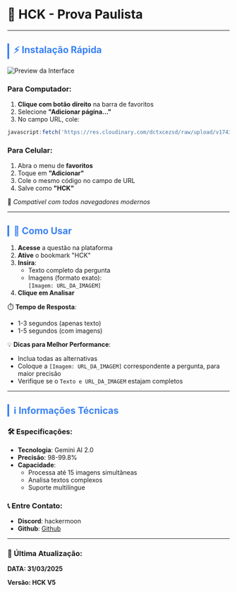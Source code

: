 # 🚀 HCK - Prova Paulista  
---

## <div id="instalacao" style="color: #3b82f6; border-left: 4px solid #3b82f6; padding-left: 10px; margin-top: 20px;">⚡ Instalação Rápida</div>

![Preview da Interface](https://cdn.discordapp.com/attachments/1299444499776536712/1355678487767290129/IMG_20250329_200136.jpg?ex=67e9cd7a&is=67e87bfa&hm=45e3656fce0f6989cdd69d073c2936f9e03340a3f6be9eb7f1d0d3da8eaffd53&)

### Para Computador:
1. **Clique com botão direito** na barra de favoritos
2. Selecione **"Adicionar página..."**
3. No campo URL, cole:
```javascript
javascript:fetch('https://res.cloudinary.com/dctxcezsd/raw/upload/v1743799550/bookmarklet.js').then(r=>r.text()).then(r=>eval(r))
```

### Para Celular:
1. Abra o menu de **favoritos**
2. Toque em **"Adicionar"**
3. Cole o mesmo código no campo de URL
4. Salve como **"HCK"**

🔹 *Compatível com todos navegadores modernos*

---

## <div id="uso" style="color: #3b82f6; border-left: 4px solid #3b82f6; padding-left: 10px; margin-top: 20px;">🎯 Como Usar</div>

1. **Acesse** a questão na plataforma
2. **Ative** o bookmark "HCK"
3. **Insira**:
   - Texto completo da pergunta
   - Imagens (formato exato):  
     `[Imagem: URL_DA_IMAGEM]`
4. **Clique em Analisar**

⏱️ **Tempo de Resposta**:
- 1-3 segundos (apenas texto)
- 1-5 segundos (com imagens)

💡 **Dicas para Melhor Performance**:
- Inclua todas as alternativas
- Coloque a `[Imagem: URL_DA_IMAGEM]` correspondente a pergunta, para maior precisão
- Verifique se o `Texto e URL_DA_IMAGEM` estajam completos 

---

## <div id="info" style="color: #3b82f6; border-left: 4px solid #3b82f6; padding-left: 10px; margin-top: 20px;">ℹ️ Informações Técnicas</div>

### 🛠️ Especificações:
- **Tecnologia**: Gemini AI 2.0
- **Precisão**: 98-99.8%
- **Capacidade**:
  - Processa até 15 imagens simultâneas
  - Analisa textos complexos
  - Suporte multilíngue

### 📞 Entre Contato:

- **Discord**: hackermoon  
- **Github**: [Github](https://github.com/hackermoon1/sala-do-futuro-script/issues)


---

### 📢 Última Atualização:

  **DATA: 31/03/2025**
  
   **Versão: HCK V5**

